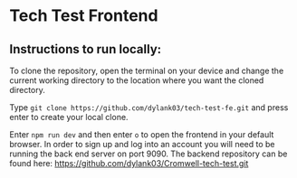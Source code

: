 # Tech Test Frontend

##  Instructions to run locally:

To clone the repository, open the terminal on your device and change the current working directory to the location where you want the cloned directory.

Type ```git clone https://github.com/dylank03/tech-test-fe.git``` and press enter to create your local clone.

Enter ```npm run dev``` and then enter `o` to open the frontend in your default browser. In order to sign up and log into an account you will need to be running the back end server on port 9090. The backend repository can be found here: https://github.com/dylank03/Cromwell-tech-test.git

